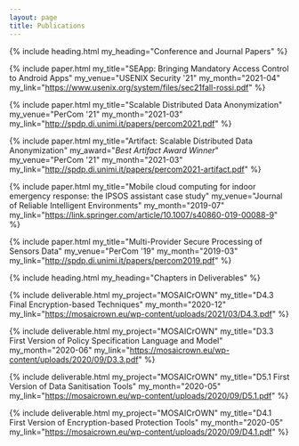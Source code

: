 ```yaml
---
layout: page
title: Publications
---
```



{% include heading.html
my_heading="Conference and Journal Papers"
%}

{% include paper.html
my_title="SEApp: Bringing Mandatory Access Control to Android Apps"
my_venue="USENIX Security '21"
my_month="2021-04"
my_link="https://www.usenix.org/system/files/sec21fall-rossi.pdf"
%}


{% include paper.html
my_title="Scalable Distributed Data Anonymization"
my_venue="PerCom '21"
my_month="2021-03"
my_link="http://spdp.di.unimi.it/papers/percom2021.pdf"
%}

{% include paper.html
my_title="Artifact: Scalable Distributed Data Anonymization"
my_award="_Best Artifact Award Winner_"
my_venue="PerCom '21"
my_month="2021-03"
my_link="http://spdp.di.unimi.it/papers/percom2021-artifact.pdf"
%}

{% include paper.html
my_title="Mobile cloud computing for indoor emergency response: the IPSOS assistant case study"
my_venue="Journal of Reliable Intelligent Environments"
my_month="2019-07"
my_link="https://link.springer.com/article/10.1007/s40860-019-00088-9"
%}

{% include paper.html
my_title="Multi-Provider Secure Processing of Sensors Data"
my_venue="PerCom '19"
my_month="2019-03"
my_link="http://spdp.di.unimi.it/papers/percom2019.pdf"
%}


{% include heading.html
my_heading="Chapters in Deliverables"
%}

{% include deliverable.html
my_project="MOSAICrOWN"
my_title="D4.3 Final Encryption-based Techniques"
my_month="2020-12"
my_link="https://mosaicrown.eu/wp-content/uploads/2021/03/D4.3.pdf"
%}

{% include deliverable.html
my_project="MOSAICrOWN"
my_title="D3.3 First Version of Policy Specification Language and Model"
my_month="2020-06"
my_link="https://mosaicrown.eu/wp-content/uploads/2020/09/D3.3.pdf"
%}

{% include deliverable.html
my_project="MOSAICrOWN"
my_title="D5.1 First Version of Data Sanitisation Tools"
my_month="2020-05"
my_link="https://mosaicrown.eu/wp-content/uploads/2020/09/D5.1.pdf"
%}

{% include deliverable.html
my_project="MOSAICrOWN"
my_title="D4.1 First Version of Encryption-based Protection Tools"
my_month="2020-05"
my_link="https://mosaicrown.eu/wp-content/uploads/2020/09/D4.1.pdf"
%}
